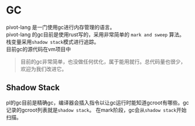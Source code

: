 # GC

pivot-lang 是一门使用gc进行内存管理的语言。  
pivot-lang 的gc目前是使用rust写的，采用非常简单的 `mark and sweep` 算法。
栈变量采用`shadow stack`模式进行追踪。  
目前gc的源代码在vm项目中

> 目前的gc非常简单，也没做任何优化，属于能用就行。总代码量也很少，欢迎为我们改进它。

## Shadow Stack

pl的gc目前是精确gc，编译器会插入指令以让gc运行时能知道gcroot有哪些。gc记录的gcroot列表就是`shadow stack`。
在mark阶段，gc会从`shadow stack`开始扫描。  




